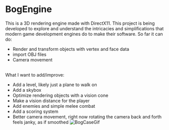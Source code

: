 # BogEngine
This is a 3D rendering engine made with DirectX11. This project is being developed to explore and understand the intricacies and simplifications that modern game development engines do to make their software. So far it can do:
- Render and transform objects with vertex and face data
- import OBJ files
- Camera movement

<br>What I want to add/improve:
- Add a level, likely just a plane to walk on
- Add a skybox
- Optimize rendering objects with a vision cone
- Make a vision distance for the player
- Add enemies and simple melee combat
- Add a scoring system
- Better camera movement, right now rotating the camera back and forth feels janky, as if smoothed 
![BogCaseGif](https://github.com/user-attachments/assets/2f1a5435-7cd6-40cb-9a4f-aec10440379f)
